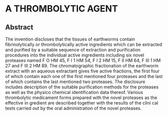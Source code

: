 # A THROMBOLYTIC AGENT

## Abstract
The invention discloses that the tissues of earthworms contain fibrinolytically or thrombolytically active ingredients which can be extracted and purified by a suitable sequence of extraction and purification procedures into the individual active ingredients including six novel proteases named F O HM 45, F I 1 HM 54, F I 2 HM 15, F II HM 64, F III 1 HM 27 and F III 2 HM 89. The chromatographic fractionation of the earthworm extract with an aqueous extractant gives five active fractions, the first four of which contain each one of the first mentioned four proteases and the last of which contains the last mentioned two proteases. The disclosure includes description of the suitable purification methods for the proteases as well as the physico chemical identification data thereof. Various thrombolytic medicament forms prepared with the novel proteases as the effective in gredient are described together with the results of the clini cal tests carried out by the oral administration of the novel proteases.